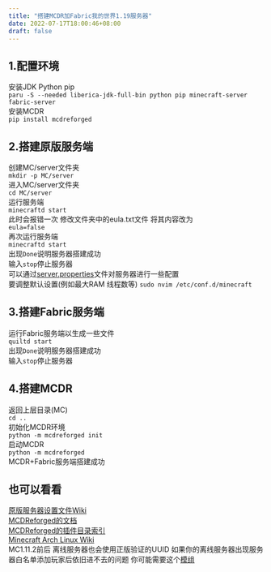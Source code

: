 ```yaml
---
title: "搭建MCDR加Fabric我的世界1.19服务器"
date: 2022-07-17T18:00:46+08:00
draft: false
---
```


## 1.配置环境

安装JDK Python pip  
`paru -S --needed liberica-jdk-full-bin python pip minecraft-server fabric-server`  
安装MCDR  
`pip install mcdreforged`

## 2.搭建原版服务端

创建MC/server文件夹  
`mkdir -p MC/server`  
进入MC/server文件夹  
`cd MC/server`  
运行服务端  
`minecraftd start`  
此时会报错一次 修改文件夹中的eula.txt文件 将其内容改为  
`eula=false`  
再次运行服务端  
`minecraftd start`  
出现`Done`说明服务器搭建成功  
输入`stop`停止服务器  
可以通过[server.properties](https://minecraft.fandom.com/wiki/Server.properties)文件对服务器进行一些配置  
要调整默认设置(例如最大RAM 线程数等)
`sudo nvim /etc/conf.d/minecraft`

## 3.搭建Fabric服务端

运行Fabric服务端以生成一些文件  
`quiltd start`  
出现`Done`说明服务器搭建成功  
输入`stop`停止服务器

## 4.搭建MCDR

返回上层目录(MC)  
`cd ..`  
初始化MCDR环境  
`python -m mcdreforged init`  
启动MCDR  
`python -m mcdreforged`  
MCDR+Fabric服务端搭建成功

## 也可以看看

[原版服务器设置文件Wiki](https://minecraft.fandom.com/wiki/Server.properties)  
[MCDReforged的文档](https://mcdreforged.readthedocs.io/en/latest/index.html)  
[MCDReforged的插件目录索引](https://github.com/MCDReforged/PluginCatalogue/blob/catalogue/readme.md)  
[Minecraft Arch Linux Wiki](https://wiki.archlinux.org/title/minecraft#Introduction)  
MC1.11.2前后 离线服务器也会使用正版验证的UUID 如果你的离线服务器出现服务器白名单添加玩家后依旧进不去的问题
你可能需要这个[模组](https://www.curseforge.com/minecraft/mc-mods/easywhitelist)